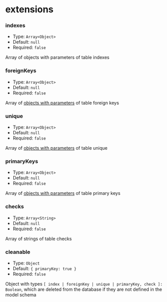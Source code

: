 # extensions

### indexes

* Type: `Array<Object>`
* Default: `null`
* Required: `false`

Array of objects with parameters of table indexes

### foreignKeys

* Type: `Array<Object>`
* Default: `null`
* Required: `false`

Array of [objects with parameters](foreign-key.md) of table foreign keys

### unique

* Type: `Array<Object>`
* Default: `null`
* Required: `false`

Array of [objects with parameters](unique.md) of table unique

### primaryKeys

* Type: `Array<Object>`
* Default: `null`
* Required: `false`

Array of [objects with parameters](primaryKey.md) of table primary keys

### checks

* Type: `Array<String>`
* Default: `null`
* Required: `false`

Array of strings of table checks


### cleanable

* Type: `Object`
* Default: `{ primaryKey: true }`
* Required: `false`

Object with types `[ index | foreignKey | unique | primaryKey, check ]: Boolean`, which are deleted from the database if they are not defined in the model schema
